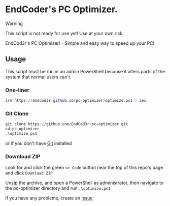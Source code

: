 # EndCoder's PC Optimizer.

> [!WARNING]
> This script is not ready for use yet! Use at your own risk.

EndCod3r's PC Optimizer! - Simple and easy way to speed up your PC!

## Usage

This script must be run in an admin PowerShell because it alters parts of the system that normal users can't.

### One-liner

```ps1
irm https://endcod3r.github.io/pc-optimizer/optimize.ps1 | iex
```

### Git Clone

```ps1
git clone https://github.com/EndCod3r/pc-optimizer.git
cd pc-optimizer
.\optimize.ps1
```

or if you don't have [Git](https://git-scm.com) installed

### Download ZIP

Look for and click the green `<> Code` button near the top of this repo's page and click `Download ZIP`

Unzip the archive, and open a PowerShell as administrator, then navigate to the pc-optimizer directory and run `.\optimize.ps1`

If you have any problems, create an [Issue](https://github.com/EndCod3r/pc-optimizer/issues/new)
